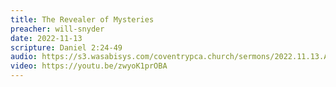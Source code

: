 ```yaml
---
title: The Revealer of Mysteries
preacher: will-snyder
date: 2022-11-13
scripture: Daniel 2:24-49
audio: https://s3.wasabisys.com/coventrypca.church/sermons/2022.11.13.A The Revealer of Mysteries - Will Snyder.mp3
video: https://youtu.be/zwyoK1prOBA
---
```

